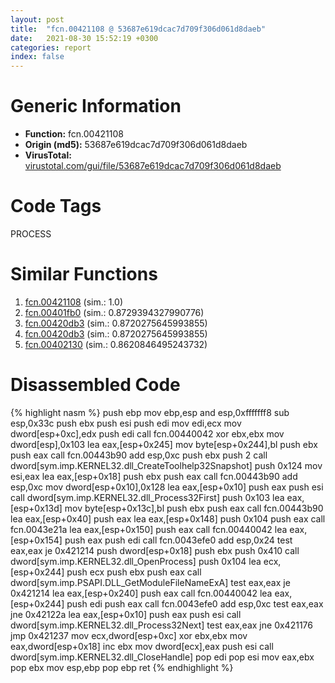 ```yaml
---
layout: post
title:  "fcn.00421108 @ 53687e619dcac7d709f306d061d8daeb"
date:   2021-08-30 15:52:19 +0300
categories: report
index: false
---
```


# Generic Information
- **Function:** fcn.00421108
- **Origin (md5):** 53687e619dcac7d709f306d061d8daeb
- **VirusTotal:** [virustotal.com/gui/file/53687e619dcac7d709f306d061d8daeb][virustotal_ref]

# Code Tags
<span class="tag" id="PROCESS">PROCESS</span>


# Similar Functions

1. [fcn.00421108][similar_1_ref] (sim.: 1.0)
2. [fcn.00401fb0][similar_2_ref] (sim.: 0.8729394327990776)
3. [fcn.00420db3][similar_3_ref] (sim.: 0.8720275645993855)
4. [fcn.00420db3][similar_4_ref] (sim.: 0.8720275645993855)
5. [fcn.00402130][similar_5_ref] (sim.: 0.8620846495243732)


# Disassembled Code

{% highlight nasm %}
push ebp
mov ebp,esp
and esp,0xfffffff8
sub esp,0x33c
push ebx
push esi
push edi
mov edi,ecx
mov dword[esp+0xc],edx
push edi
call fcn.00440042
xor ebx,ebx
mov dword[esp],0x103
lea eax,[esp+0x245]
mov byte[esp+0x244],bl
push ebx
push eax
call fcn.00443b90
add esp,0xc
push ebx
push 2
call dword[sym.imp.KERNEL32.dll_CreateToolhelp32Snapshot]
push 0x124
mov esi,eax
lea eax,[esp+0x18]
push ebx
push eax
call fcn.00443b90
add esp,0xc
mov dword[esp+0x10],0x128
lea eax,[esp+0x10]
push eax
push esi
call dword[sym.imp.KERNEL32.dll_Process32First]
push 0x103
lea eax,[esp+0x13d]
mov byte[esp+0x13c],bl
push ebx
push eax
call fcn.00443b90
lea eax,[esp+0x40]
push eax
lea eax,[esp+0x148]
push 0x104
push eax
call fcn.0043e21a
lea eax,[esp+0x150]
push eax
call fcn.00440042
lea eax,[esp+0x154]
push eax
push edi
call fcn.0043efe0
add esp,0x24
test eax,eax
je 0x421214
push dword[esp+0x18]
push ebx
push 0x410
call dword[sym.imp.KERNEL32.dll_OpenProcess]
push 0x104
lea ecx,[esp+0x244]
push ecx
push ebx
push eax
call dword[sym.imp.PSAPI.DLL_GetModuleFileNameExA]
test eax,eax
je 0x421214
lea eax,[esp+0x240]
push eax
call fcn.00440042
lea eax,[esp+0x244]
push edi
push eax
call fcn.0043efe0
add esp,0xc
test eax,eax
jne 0x42122a
lea eax,[esp+0x10]
push eax
push esi
call dword[sym.imp.KERNEL32.dll_Process32Next]
test eax,eax
jne 0x421176
jmp 0x421237
mov ecx,dword[esp+0xc]
xor ebx,ebx
mov eax,dword[esp+0x18]
inc ebx
mov dword[ecx],eax
push esi
call dword[sym.imp.KERNEL32.dll_CloseHandle]
pop edi
pop esi
mov eax,ebx
pop ebx
mov esp,ebp
pop ebp
ret 
{% endhighlight %}


[similar_1_ref]: /report/fcn.00421108@ba5ec83721de3ca10b3c9583f3b2c6a1
[similar_2_ref]: /report/fcn.00401fb0@fac4f0be03ac37bd8be7ef737cdcee10
[similar_3_ref]: /report/fcn.00420db3@53687e619dcac7d709f306d061d8daeb
[similar_4_ref]: /report/fcn.00420db3@ba5ec83721de3ca10b3c9583f3b2c6a1
[similar_5_ref]: /report/fcn.00402130@2eb7544c38a76e8aaeea362abfc44c72
[virustotal_ref]: https://www.virustotal.com/gui/file/53687e619dcac7d709f306d061d8daeb